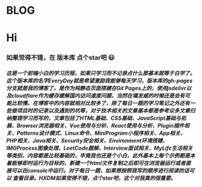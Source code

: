 # BLOG

# Hi

### 如果觉得不错，在 版本库 点个star吧 😃

##### **这是一个前端小白的学习历程，如果只学习而不记录点什么那基本就等于白学了。这个版本库的名字EveryDay就是希望激励我能够每天学习，版本库的gh-pages分支就是我的博客了，是作为纯静态页面搭建在Git Pages上的，使用jsdelivr以及cloudflare作为缓存缓解国内访问速度问题，当然在墙发威的时候还是会有可能比较慢。在博客中的内容就相对比较多了，除了每日一题的学习笔记之外还有一些做项目时的记录以及遇到的坑等，对于技术相关的文章基本都是参考众多文章归纳整理学习而写的，文章包括了HTML基础、CSS基础、JavaScript基础与拓展、Browser浏览器相关、Vue使用与分析、React使用与分析、Plugin插件相关、Patterns设计模式、Linux命令、MiniProgram小程序相关、App相关、PHP相关、Java相关、Security安全相关、Environment环境搭建、IMGProcess图像处理、LeetCode题解、Interview面试相关、MyLife生活相关等类别，内容都是比较基础的，毕竟我也还是个小白，此外基本上每个示例都是本着能够即时运行为目标的，新建一个html文件复制之后即可在浏览器运行或者直接可以在console中运行。对于每日一题，如果想按照我写的顺序进行阅读的话可以 查看目录。HXDM如果觉得不错，点个star吧，这个对我真的很重要。**

